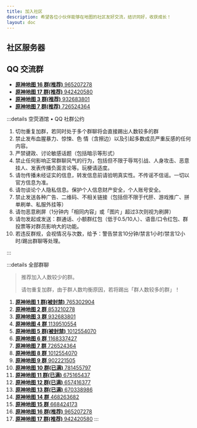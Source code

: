 ```yaml
---
title: 加入社区
description: 希望各位小伙伴能够在地图的社区友好交流，结识同好，收获成长！
layout: doc
---
```


## 社区服务器

<LinkGrid :items="server" />

## QQ 交流群

- [**原神地图 16 群(推荐)** 965207278](http://qm.qq.com/cgi-bin/qm/qr?_wv=1027&k=oHKQ4kiomCFGMlniJbyr_SmUb3Ux0fY_&authKey=y6Ee9pCe1XWHssFOXIDHpiGx61DWuC4ubZF4LAJB3JY3buJNMsdvrSuTgReMJ0D3&noverify=0&group_code=965207278 '点击一键加入原神地图16群')
- [**原神地图 17 群(推荐)** 942420580](http://qm.qq.com/cgi-bin/qm/qr?_wv=1027&k=QDJVb-cyrzNHWGdc0MVrJ1p72eEr-nzN&authKey=y82tEuXNdXNpc7Jr10lq0PPyfMAsQzx5WO%2BzePnbU%2FEXzJ2HfmYpjZ4X5fWuuFfE&noverify=0&group_code=942420580 '点击一键加入原神地图17群')
- [**原神地图 3 群(推荐)** 932683801](https://qm.qq.com/cgi-bin/qm/qr?k=YgBbiFrBbXBH4eFzn_QEBA4jDGBgO4s8&jump_from=webapi '点击一键加入原神地图③群')
- [**原神地图 7 群(推荐)** 726524364](https://qm.qq.com/cgi-bin/qm/qr?k=sDQXH18A-nbJT7y6PRM1GYM80qsvtWp7&jump_from=webapi '点击一键加入原神地图⑦群')

:::details 空荧酒馆 • QQ 社群公约

1. 切勿重复加群，若同时处于多个群聊将会直接踢出人数较多的群
2. 禁止发布血腥暴力、惊悚、色 情（含擦边）以及引起多数成员严重反感的任何内容。
3. 严禁键政、讨论敏感话题（包括暗示等形式）
4. 禁止任何影响正常群聊风气的行为，包括但不限于辱骂引战、人身攻击、恶意挂人、发表传播负面言论等。玩梗请适度。
5. 请勿传播未经证实的信息，转发信息前请验明真实性。不传谣不信谣。一切以官方信息为准。
6. 请勿谈论个人隐私信息。保护个人信息财产安全，个人账号安全。
7. 禁止发送各种广告、二维码、不相关链接（包括但不限于代肝、游戏推广、拼单刷单、私服外挂等）
8. 请勿恶意刷屏（1分钟内「相同内容」或「图片」超过3次则视为刷屏）
9. 请勿发起或发送：群通话、小额群红包（低于0.5/10人）、语音/口令红包、群投票等对群员影响大的功能。
10. 若违反群规，会视情况与次数，给予：警告禁言10分钟/禁言1小时/禁言12小时/踢出群聊等处理。

:::

:::details 全部群聊

> 推荐加入人数较少的群。
>
> 请勿重复加群，由于群人数均衡原因，若<Badge type="warning" text="重复加群" />将踢出「群人数较多的群」！

1. [**原神地图 1 群(被封禁)** 765302904](# '点击一键加入原神地图交流①群')
2. [**原神地图 2 群** 853210278](https://qm.qq.com/cgi-bin/qm/qr?k=XXQPSSokSPuv8xKcM-52HT7ufLsE4leo&jump_from=webapi '点击一键加入原神地图②群')
3. [**原神地图 3 群** 932683801](https://qm.qq.com/cgi-bin/qm/qr?k=YgBbiFrBbXBH4eFzn_QEBA4jDGBgO4s8&jump_from=webapi '点击一键加入原神地图③群')
4. [**原神地图 4 群** 1139510554](https://qm.qq.com/cgi-bin/qm/qr?k=oHCv-c0sRdA3mtPtQY1q6Tr3oNAJErn2&jump_from=webapi '点击一键加入原神地图④群')
5. [**原神地图 5 群(被封禁)** 1012554070](# '点击一键加入原神地图⑤群')
6. [**原神地图 6 群** 1168337427](https://qm.qq.com/cgi-bin/qm/qr?k=-9GO5ByOM-6gpS9UmQhd2Tu_W8KACHln&jump_from=webapi '点击一键加入原神地图⑥群')
7. [**原神地图 7 群** 726524364](https://qm.qq.com/cgi-bin/qm/qr?k=sDQXH18A-nbJT7y6PRM1GYM80qsvtWp7&jump_from=webapi '点击一键加入原神地图⑦群')
8. [**原神地图 8 群** 1012554070](https://qm.qq.com/cgi-bin/qm/qr?k=V-VnkK33Yx-PZmBXIFPS_frnIKCDghcq&jump_from=webapi '点击一键加入原神地图⑧群')
9. [**原神地图 9 群** 902221505](https://qm.qq.com/cgi-bin/qm/qr?k=uwMrGyjdb8BXBe3g0PjFkjv_W0Y6VmSA&jump_from=webapi '点击一键加入原神地图⑨群')
10. [**原神地图 10 群(已满)** 781455797](https://qm.qq.com/cgi-bin/qm/qr?k=m79I_BhZswOY5DmpBN0gpqoRFhgNRehf&jump_from=webapi '点击一键加入原神地图10群')
11. [**原神地图 11 群(已满)** 675165437](https://qm.qq.com/cgi-bin/qm/qr?k=vtEdBtKfhnwHpPVr1wTtiS6b_axepPmW&jump_from=webapi '点击一键加入原神地图11群')
12. [**原神地图 12 群(已满)** 657416377](https://qm.qq.com/cgi-bin/qm/qr?k=ywsBJa1bgrLxgRWn7EfS6Kjve_74UaY5&jump_from=webapi '点击一键加入原神地图12群')
13. [**原神地图 13 群(已满)** 670338986](https://qm.qq.com/cgi-bin/qm/qr?k=SSV94vBcOvHNfZl0joiHXz0RKEilCAKb&jump_from=webapi '点击一键加入原神地图13群')
14. [**原神地图 14 群** 468263682](https://qm.qq.com/cgi-bin/qm/qr?k=g-By7txM78GfoPhk29d59Z5KkJV_Gt-z&jump_from=webapi '点击一键加入原神地图14群')
15. [**原神地图 15 群** 668424173](https://qm.qq.com/cgi-bin/qm/qr?k=qDLY3l2-A_zf2AW73X5S5PHuHcjicVbf&jump_from=webapi '点击一键加入原神地图15群')
16. [**原神地图 16 群(推荐)** 965207278](http://qm.qq.com/cgi-bin/qm/qr?_wv=1027&k=oHKQ4kiomCFGMlniJbyr_SmUb3Ux0fY_&authKey=y6Ee9pCe1XWHssFOXIDHpiGx61DWuC4ubZF4LAJB3JY3buJNMsdvrSuTgReMJ0D3&noverify=0&group_code=965207278 '点击一键加入原神地图16群')
17. [**原神地图 17 群(推荐)** 942420580](http://qm.qq.com/cgi-bin/qm/qr?_wv=1027&k=QDJVb-cyrzNHWGdc0MVrJ1p72eEr-nzN&authKey=y82tEuXNdXNpc7Jr10lq0PPyfMAsQzx5WO%2BzePnbU%2FEXzJ2HfmYpjZ4X5fWuuFfE&noverify=0&group_code=942420580 '点击一键加入原神地图17群')
    :::

<script setup lang="ts">
import { useUrlSearchParams } from '@vueuse/core'
import { onMounted } from 'vue'
import { serverLink, serverJump } from '../components/links/Community'

const params = useUrlSearchParams('history')
const server = [
  serverLink('discord', 'Discord'),
  serverLink('qq', 'QQ 频道'),
]

onMounted(()=> {
  serverJump(params, server)
})
</script>

<style lang="scss" scoped>
@use '../components/links/Community.scss';
@include Community.main;
</style>
